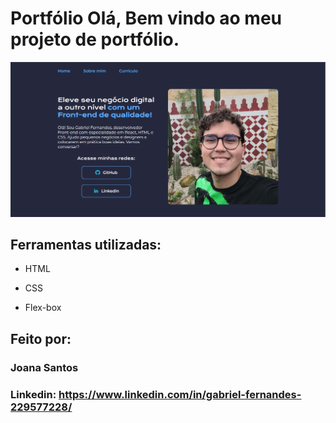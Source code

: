 # Portfólio Olá, Bem vindo ao meu projeto de portfólio.

![image](https://github.com/gabmfernandes/portfolio-alura/blob/main/imagens/projeto-foto.png)

## Ferramentas utilizadas:

* HTML

* CSS

* Flex-box

## Feito por:

### Joana Santos

### Linkedin: https://www.linkedin.com/in/gabriel-fernandes-229577228/

